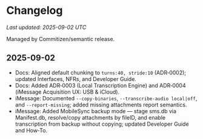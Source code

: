 # Changelog
_Last updated: 2025-09-02 UTC_

Managed by Commitizen/semantic release.

## 2025-09-02
- Docs: Aligned default chunking to `turns:40, stride:10` (ADR‑0002); updated Interfaces, NFRs, and Developer Guide.
- Docs: Added ADR‑0003 (Local Transcription Engine) and ADR‑0004 (iMessage Acquisition UX: USB & iCloud).
- iMessage: Documented `--copy-binaries`, `--transcribe-audio local|off`, and `--report-missing`; added missing attachments report semantics.
- iMessage: Added MobileSync backup mode — stage sms.db via Manifest.db, resolve/copy attachments by fileID, and enable transcription from backup without copying; updated Developer Guide and How‑To.

